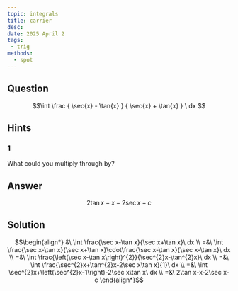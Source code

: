 ```yaml
---
topic: integrals
title: carrier
desc: 
date: 2025 April 2
tags:
 - trig
methods:
  - spot
---
```



## Question
```math
\int
  \frac
    { \sec{x} - \tan{x} }
    { \sec{x} + \tan{x} }
\ dx 
```


## Hints

### 1
What could you multiply through by?


## Answer
```math
2\tan x-x-2\sec x-c
```


## Solution

```math
\begin{align*}
  &\ \int \frac{\sec x-\tan x}{\sec x+\tan x}\ dx
  \\ =&\ \int \frac{\sec x-\tan x}{\sec x+\tan x}\cdot\frac{\sec x-\tan x}{\sec x-\tan x}\ dx
  \\ =&\ \int \frac{\left(\sec x-\tan x\right)^{2}}{\sec^{2}x-\tan^{2}x}\ dx
  \\ =&\ \int \frac{\sec^{2}x+\tan^{2}x-2\sec x\tan x}{1}\ dx
  \\ =&\ \int \sec^{2}x+\left(\sec^{2}x-1\right)-2\sec x\tan x\ dx
  \\ =&\ 2\tan x-x-2\sec x-c
\end{align*}
```
